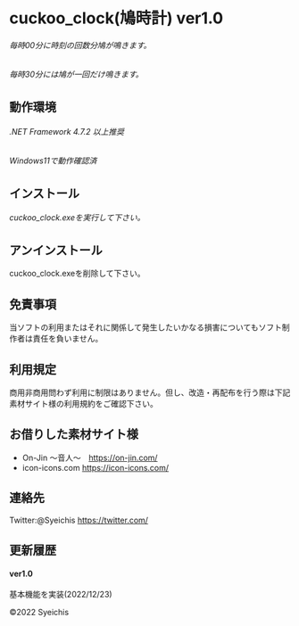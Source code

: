 # cuckoo_clock(鳩時計) ver1.0

###### 毎時00分に時刻の回数分鳩が鳴きます。
###### 毎時30分には鳩が一回だけ鳴きます。

## 動作環境
###### .NET Framework 4.7.2 以上推奨
###### Windows11で動作確認済

## インストール
###### cuckoo_clock.exeを実行して下さい。

## アンインストール
cuckoo_clock.exeを削除して下さい。

## 免責事項
当ソフトの利用またはそれに関係して発生したいかなる損害についてもソフト制作者は責任を負いません。

## 利用規定
商用非商用問わず利用に制限はありません。但し、改造・再配布を行う際は下記素材サイト様の利用規約をご確認下さい。

## お借りした素材サイト様
* On-Jin ～音人～　https://on-jin.com/
* icon-icons.com https://icon-icons.com/

## 連絡先
Twitter:@Syeichis
https://twitter.com/

## 更新履歴
#### ver1.0
基本機能を実装(2022/12/23)





©2022 Syeichis

